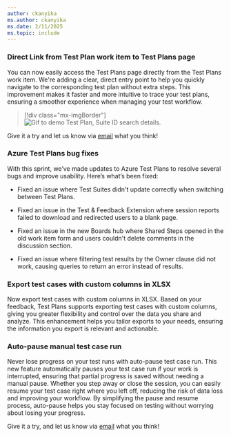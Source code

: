 ```yaml
---
author: ckanyika
ms.author: ckanyika
ms.date: 2/11/2025
ms.topic: include
---
```


### Direct Link from Test Plan work item to Test Plans page

You can now easily access the Test Plans page directly from the Test Plans work item. We're adding a clear, direct entry point to help you quickly navigate to the corresponding test plan without extra steps. This improvement makes it faster and more intuitive to trace your test plans, ensuring a smoother experience when managing your test workflow.

> [!div class="mx-imgBorder"]
> ![Gif to demo Test Plan, Suite ID search details.](../../media/251-testplans-01.gif "gif to GitHub Test Plan, Suite ID search details")

 Give it a try and let us know via  [email](mailto:adocustomerfeedback@service.microsoft.com) what you think!

### Azure Test Plans bug fixes

With this sprint, we’ve made updates to Azure Test Plans to resolve several bugs and improve usability. Here’s what’s been fixed:

* Fixed an issue where Test Suites didn't update correctly when switching between Test Plans. 

* Fixed an issue in the Test & Feedback Extension where session reports failed to download and redirected users to a blank page.

* Fixed an issue in the new Boards hub where Shared Steps opened in the old work item form and users couldn't delete comments in the discussion section.

* Fixed an issue where filtering test results by the Owner clause did not work, causing queries to return an error instead of results.

### Export test cases with custom columns in XLSX

Now export test cases with custom columns in XLSX. Based on your feedback, Test Plans supports exporting test cases with custom columns, giving you greater flexibility and control over the data you share and analyze. This enhancement helps you tailor exports to your needs, ensuring the information you export is relevant and actionable.

### Auto-pause manual test case run

Never lose progress on your test runs with auto-pause test case run. This new feature automatically pauses your test case run if your work is interrupted, ensuring that partial progress is saved without needing a manual pause. Whether you step away or close the session, you can easily resume your test case right where you left off, reducing the risk of data loss and improving your workflow. By simplifying the pause and resume process, auto-pause helps you stay focused on testing without worrying about losing your progress. 

Give it a try, and let us know via [email](mailto:adocustomerfeedback@service.microsoft.com) what you think!